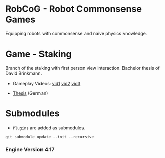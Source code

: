 # RobCoG - **Rob**ot **Co**mmonsense **G**ames 

Equipping robots with commonsense and naive physics knowledge.

# Game - Staking

Branch of the staking with first person view interaction. Bachelor thesis of David Brinkmann.

* Gameplay Videos: 
 [vid1](https://www.youtube.com/watch?v=Q6q6OtkTmKI)
 [vid2](https://www.youtube.com/watch?v=98Wo0sqXhgY)
 [vid3](https://www.youtube.com/watch?v=_A5PrazoB4k)
 
 
* [Thesis](http://ai.uni-bremen.de/_media/paper/david_brinkmann_bsc.pdf) (German)

# Submodules

 * ```Plugins``` are added as submodules.

```git submodule update --init --recursive```

### Engine Version 4.17
